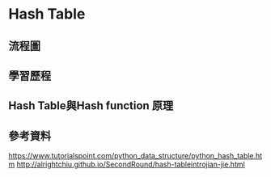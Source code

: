 # Hash Table
## 流程圖
## 學習歷程
## Hash Table與Hash function 原理
## 參考資料
https://www.tutorialspoint.com/python_data_structure/python_hash_table.htm
http://alrightchiu.github.io/SecondRound/hash-tableintrojian-jie.html
